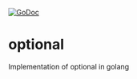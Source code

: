 [![GoDoc](https://godoc.org/github.com/MercuryThePlanet/optional?status.svg)](https://godoc.org/github.com/MercuryThePlanet/optional)

# optional
Implementation of optional in golang
